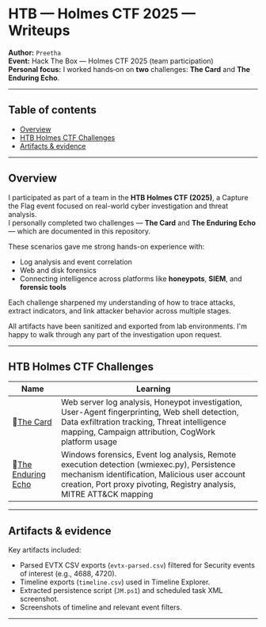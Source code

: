 # HTB — Holmes CTF 2025 — Writeups

**Author:** `Preetha`  
**Event:** Hack The Box — Holmes CTF 2025 (team participation)  
**Personal focus:** I worked hands‑on on **two** challenges: **The Card** and **The Enduring Echo**.  

---

## Table of contents
- [Overview](#overview)
- [HTB Holmes CTF Challenges](#htb-holmes-ctf-challenges)
- [Artifacts & evidence](#artifacts--evidence)

---

## Overview

I participated as part of a team in the **HTB Holmes CTF (2025)**, a Capture the Flag event focused on real-world cyber investigation and threat analysis.  
I personally completed two challenges — **The Card** and **The Enduring Echo** — which are documented in this repository.

These scenarios gave me strong hands-on experience with:

- Log analysis and event correlation  
- Web and disk forensics  
- Connecting intelligence across platforms like **honeypots**, **SIEM**, and **forensic tools**

Each challenge sharpened my understanding of how to trace attacks, extract indicators, and link attacker behavior across multiple stages.

All artifacts have been sanitized and exported from lab environments. I'm happy to walk through any part of the investigation upon request.

---
## HTB Holmes CTF Challenges

| Name               | Learning             |                                                                                                                                     | 
|--------------------|--------------------------------------------------------------------------------------------------------------------------------------------------------------|------------|
| 🔗[The Card](/HTB-Holmes-CTF/The_Card.md)            | Web server log analysis, Honeypot investigation, User-Agent fingerprinting, Web shell detection, Data exfiltration tracking, Threat intelligence mapping, Campaign attribution, CogWork platform usage|
| 🔗[The Enduring Echo](/HTB-Holmes-CTF/The_Enduring_Echo.md) | Windows forensics, Event log analysis, Remote execution detection (wmiexec.py), Persistence mechanism identification, Malicious user account creation, Port proxy pivoting, Registry analysis, MITRE ATT&CK mapping|
---

## Artifacts & evidence
Key artifacts included:
- Parsed EVTX CSV exports (`evtx-parsed.csv`) filtered for Security events of interest (e.g., 4688, 4720).  
- Timeline exports (`timeline.csv`) used in Timeline Explorer.  
- Extracted persistence script (`JM.ps1`) and scheduled task XML screenshot.  
- Screenshots of timeline and relevant event filters.
---